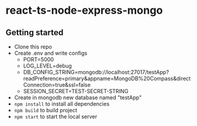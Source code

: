 # react-ts-node-express-mongo


## Getting started

- Clone this repo
- Create .env and write configs
	* PORT=5000
	* LOG_LEVEL=debug
	* DB_CONFIG_STRING=mongodb://localhost:27017/testApp?readPreference=primary&appname=MongoDB%20Compass&directConnection=true&ssl=false
	* SESSION_SECRET=TEST-SECRET-STRING
- Create in mongodb new database named "testApp"
- `npm install` to install all dependencies
- `npm build` to build project
- `npm start` to start the local server

